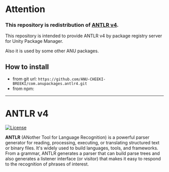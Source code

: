 # Attention

### This repository is redistribution of [ANTLR v4](https://github.com/antlr/antlr4).

This repository is intended to provide ANTLR v4 by package registry server for Unity Package Manager.

Also it is used by some other ANU packages.

## How to install

- from git url: `https://github.com/ANU-CHEEKI-BREEKI/com.anupackages.antlr4.git`
- from npm: ` `

----

# ANTLR v4

[![License](https://img.shields.io/badge/license-BSD-blue.svg)](https://raw.githubusercontent.com/antlr/antlr4/master/LICENSE.txt)

**ANTLR** (ANother Tool for Language Recognition) is a powerful parser generator for reading, processing, executing, or translating structured text or binary files. It's widely used to build languages, tools, and frameworks. From a grammar, ANTLR generates a parser that can build parse trees and also generates a listener interface (or visitor) that makes it easy to respond to the recognition of phrases of interest.
